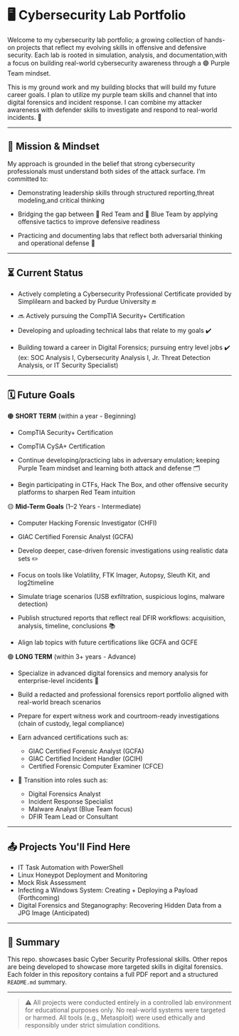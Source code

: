 # 🖥️ Cybersecurity Lab Portfolio

Welcome to my cybersecurity lab portfolio; a growing collection of hands-on projects that reflect my evolving skills in offensive and defensive security. Each lab is rooted in simulation, analysis, and documentation,with a focus on building real-world cybersecurity awareness through a 🟣 Purple Team mindset. 

This is my ground work and my building blocks that will build my future career goals. I plan to utilize my purple team skills and channel that into digital forensics and incident response. I can combine my attacker awareness with defender skills to investigate and respond to real-world incidents. 🔎

---

## 📝 Mission & Mindset

My approach is grounded in the belief that strong cybersecurity professionals must understand both sides of the attack surface. I’m committed to:

- Demonstrating leadership skills through structured reporting,threat modeling,and critical thinking

- Bridging the gap between 🔴 Red Team and 🔵 Blue Team by applying offensive tactics to improve defensive readiness

- Practicing and documenting labs that reflect both adversarial thinking and operational defense 🦾

---

## ⏳ Current Status

- Actively completing a Cybersecurity Professional Certificate provided by Simplilearn and backed by Purdue University 🔚

- 🔜 Actively pursuing the CompTIA Security+ Certification

- Developing and uploading technical labs that relate to my goals ✔️

- Building toward a career in Digital Forensics; pursuing entry level jobs ✔️ (ex: SOC Analysis I, Cybersecurity Analysis I, Jr. Threat Detection Analysis, or IT Security Specialist)

---

## 🗓️ Future Goals

🟠 **SHORT TERM** (within a year - Beginning)

- CompTIA Security+ Certification

- CompTIA CySA+ Certification

- Continue developing/practicing labs in adversary emulation; keeping Purple Team mindset and learning both attack and defense 🗂️

- Begin participating in CTFs, Hack The Box, and other offensive security platforms to sharpen Red Team intuition

🟡 **Mid-Term Goals** (1–2 Years - Intermediate)

- Computer Hacking Forensic Investigator (CHFI)

- GIAC Certified Forensic Analyst (GCFA)

- Develop deeper, case-driven forensic investigations using realistic data sets ✏️

- Focus on tools like Volatility, FTK Imager, Autopsy, Sleuth Kit, and log2timeline

- Simulate triage scenarios (USB exfiltration, suspicious logins, malware detection)

- Publish structured reports that reflect real DFIR workflows: acquisition, analysis, timeline, conclusions 📚

- Align lab topics with future certifications like GCFA and GCFE

🟢 **LONG TERM** (within 3+ years - Advance)

- Specialize in advanced digital forensics and memory analysis for enterprise-level incidents 🧬

- Build a redacted and professional forensics report portfolio aligned with real-world breach scenarios

- Prepare for expert witness work and courtroom-ready investigations (chain of custody, legal compliance)

- Earn advanced certifications such as:
  - GIAC Certified Forensic Analyst (GCFA)
  - GIAC Certified Incident Handler (GCIH)
  - Certified Forensic Computer Examiner (CFCE)

- 🔬 Transition into roles such as:
  - Digital Forensics Analyst
  - Incident Response Specialist
  - Malware Analyst (Blue Team focus)
  - DFIR Team Lead or Consultant

---

## 📤 Projects You'll Find Here

- IT Task Automation with PowerShell  
- Linux Honeypot Deployment and Monitoring   
- Mock Risk Assessment
- Infecting a Windows System: Creating + Deploying a Payload (Forthcoming)
- Digital Forensics and Steganography: Recovering Hidden Data from a JPG Image (Anticipated)

---

## 📨 Summary

This repo. showcases basic Cyber Security Professional skills. Other repos are being developed to showcase more targeted skills in digital forensics. Each folder in this repository contains a full PDF report and a structured `README.md` summary.

---

> ⚠️ All projects were conducted entirely in a controlled lab environment for educational purposes only. No real-world systems were targeted or harmed. All tools (e.g., Metasploit) were used ethically and responsibly under strict simulation conditions.
